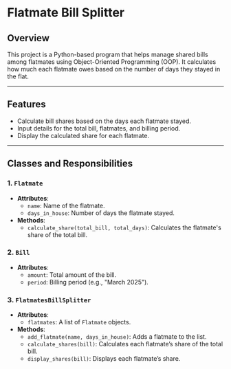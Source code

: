 # Flatmate Bill Splitter

## Overview
This project is a Python-based program that helps manage shared bills among flatmates using Object-Oriented Programming (OOP). It calculates how much each flatmate owes based on the number of days they stayed in the flat.

---

## Features
- Calculate bill shares based on the days each flatmate stayed.
- Input details for the total bill, flatmates, and billing period.
- Display the calculated share for each flatmate.

---

## Classes and Responsibilities

### 1. **`Flatmate`**
   - **Attributes**:
     - `name`: Name of the flatmate.
     - `days_in_house`: Number of days the flatmate stayed.
   - **Methods**:
     - `calculate_share(total_bill, total_days)`: Calculates the flatmate's share of the total bill.

### 2. **`Bill`**
   - **Attributes**:
     - `amount`: Total amount of the bill.
     - `period`: Billing period (e.g., "March 2025").

### 3. **`FlatmatesBillSplitter`**
   - **Attributes**:
     - `flatmates`: A list of `Flatmate` objects.
   - **Methods**:
     - `add_flatmate(name, days_in_house)`: Adds a flatmate to the list.
     - `calculate_shares(bill)`: Calculates each flatmate’s share of the total bill.
     - `display_shares(bill)`: Displays each flatmate’s share.
